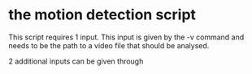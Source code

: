 # the motion detection script

This script requires 1 input. This input is given by the -v command and needs to be the path to a video file that should be analysed.

2 additional inputs can be given through 
